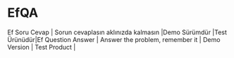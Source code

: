 # EfQA
Ef Soru Cevap | Sorun cevaplasın aklınızda kalmasın |Demo Sürümdür |Test Ürünüdür|Ef Question Answer | Answer the problem, remember it | Demo Version | Test Product |
